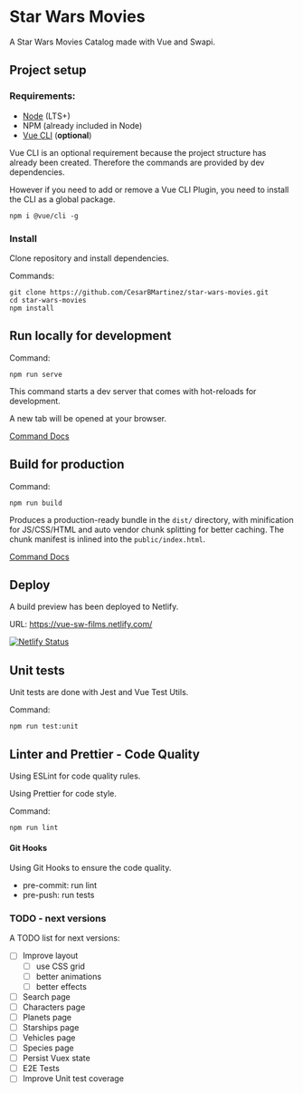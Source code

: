 # Star Wars Movies

A Star Wars Movies Catalog made with Vue and Swapi.

## Project setup

### Requirements:

- [Node](https://nodejs.org/) (LTS+)
- NPM (already included in Node)
- [Vue CLI](https://cli.vuejs.org/) (**optional**)

Vue CLI is an optional requirement because the project structure has already been created. Therefore the commands are provided by dev dependencies.

However if you need to add or remove a Vue CLI Plugin, you need to install the CLI as a global package.

```
npm i @vue/cli -g
```

### Install

Clone repository and install dependencies.

Commands:

```
git clone https://github.com/CesarBMartinez/star-wars-movies.git
cd star-wars-movies
npm install
```

## Run locally for development

Command:

```
npm run serve
```

This command starts a dev server that comes with hot-reloads for development.

A new tab will be opened at your browser.

[Command Docs](https://cli.vuejs.org/guide/cli-service.html#vue-cli-service-serve)

## Build for production

Command:

```
npm run build
```

Produces a production-ready bundle in the `dist/` directory, with minification for JS/CSS/HTML and auto vendor chunk splitting for better caching. The chunk manifest is inlined into the `public/index.html`.

[Command Docs](https://cli.vuejs.org/guide/cli-service.html#vue-cli-service-build)

## Deploy

A build preview has been deployed to Netlify.

URL: https://vue-sw-films.netlify.com/

[![Netlify Status](https://api.netlify.com/api/v1/badges/ffd38415-5ac3-4e92-aa03-0a4eb5b9bfc5/deploy-status)](https://app.netlify.com/sites/vue-sw-films/deploys)

## Unit tests

Unit tests are done with Jest and Vue Test Utils.

Command:

```
npm run test:unit
```

## Linter and Prettier - Code Quality

Using ESLint for code quality rules.

Using Prettier for code style.

Command:

```
npm run lint
```

#### Git Hooks

Using Git Hooks to ensure the code quality.

- pre-commit: run lint
- pre-push: run tests

### TODO - next versions

A TODO list for next versions:

- [ ] Improve layout
  - [ ] use CSS grid
  - [ ] better animations
  - [ ] better effects
- [ ] Search page
- [ ] Characters page
- [ ] Planets page
- [ ] Starships page
- [ ] Vehicles page
- [ ] Species page
- [ ] Persist Vuex state
- [ ] E2E Tests
- [ ] Improve Unit test coverage
